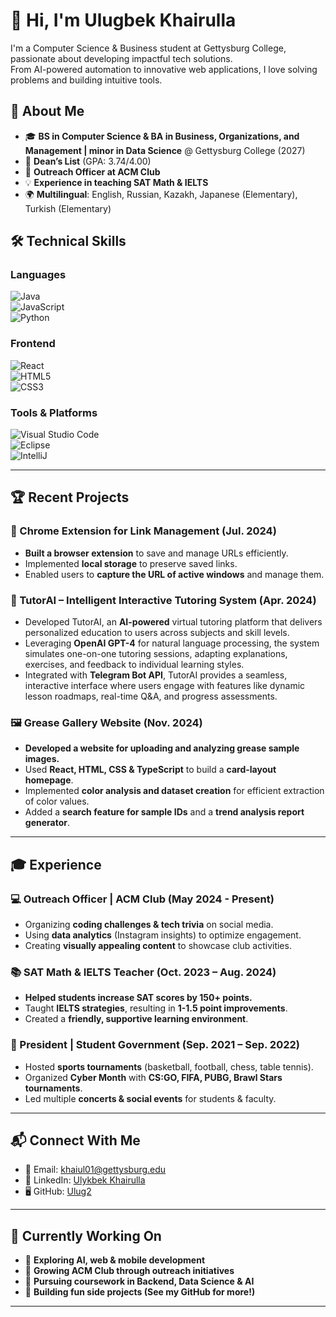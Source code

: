 # 👋 Hi, I'm Ulugbek Khairulla  

I'm a Computer Science & Business student at Gettysburg College, passionate about developing impactful tech solutions.  
From AI-powered automation to innovative web applications, I love solving problems and building intuitive tools.  

## 🚀 About Me  
- 🎓 **BS in Computer Science & BA in Business, Organizations, and Management | minor in Data Science** @ Gettysburg College (2027)  
- 📜 **Dean’s List** (GPA: 3.74/4.00)  
- 🎯 **Outreach Officer at ACM Club**  
- 💡 **Experience in teaching SAT Math & IELTS**  
- 🌍 **Multilingual**: English, Russian, Kazakh, Japanese (Elementary), Turkish (Elementary)  

## 🛠 Technical Skills  

### **Languages**  
![Java](https://img.shields.io/badge/Java-%23ED8B00.svg?style=for-the-badge&logo=openjdk&logoColor=white)  
![JavaScript](https://img.shields.io/badge/JavaScript-F7DF1E?style=for-the-badge&logo=javascript&logoColor=black)  
![Python](https://img.shields.io/badge/Python-E34F26?style=for-the-badge&logo=python&logoColor=white)  
 

### **Frontend**  
![React](https://img.shields.io/badge/React-61DAFB?style=for-the-badge&logo=react&logoColor=black)  
![HTML5](https://img.shields.io/badge/HTML5-E34F26?style=for-the-badge&logo=html5&logoColor=white)  
![CSS3](https://img.shields.io/badge/CSS3-1572B6?style=for-the-badge&logo=css3&logoColor=white)   

### **Tools & Platforms**  
![Visual Studio Code](https://img.shields.io/badge/VS%20Code-007ACC?style=for-the-badge&logo=visual-studio-code&logoColor=white)  
![Eclipse](https://img.shields.io/badge/Eclipse-2C2255?style=for-the-badge&logo=eclipse&logoColor=white)  
![IntelliJ](https://img.shields.io/badge/IntelliJ%20IDEA-000000.svg?style=for-the-badge&logo=intellij-idea&logoColor=white)  

---

## 🏆 Recent Projects  

### **🔗 Chrome Extension for Link Management (Jul. 2024)**  
- **Built a browser extension** to save and manage URLs efficiently.  
- Implemented **local storage** to preserve saved links.  
- Enabled users to **capture the URL of active windows** and manage them.  

### **🤖 TutorAI – Intelligent Interactive Tutoring System (Apr. 2024)**  
- Developed TutorAI, an **AI-powered** virtual tutoring platform that delivers personalized education to users across subjects and skill levels.
- Leveraging **OpenAI GPT-4** for natural language processing, the system simulates one-on-one tutoring sessions, adapting explanations, exercises, and feedback to individual learning styles.
- Integrated with **Telegram Bot API**, TutorAI provides a seamless, interactive interface where users engage with features like dynamic lesson roadmaps, real-time Q&A, and progress assessments.  

### **🖼️ Grease Gallery Website (Nov. 2024)**  
- **Developed a website for uploading and analyzing grease sample images.**  
- Used **React, HTML, CSS & TypeScript** to build a **card-layout homepage**.  
- Implemented **color analysis and dataset creation** for efficient extraction of color values.  
- Added a **search feature for sample IDs** and a **trend analysis report generator**.  

---

## 🎓 Experience  

### **💻 Outreach Officer | ACM Club (May 2024 - Present)**  
- Organizing **coding challenges & tech trivia** on social media.  
- Using **data analytics** (Instagram insights) to optimize engagement.  
- Creating **visually appealing content** to showcase club activities.  

### **📚 SAT Math & IELTS Teacher (Oct. 2023 – Aug. 2024)**  
- **Helped students increase SAT scores by 150+ points.**  
- Taught **IELTS strategies**, resulting in **1-1.5 point improvements**.  
- Created a **friendly, supportive learning environment**.  

### **🏀 President | Student Government (Sep. 2021 – Sep. 2022)**  
- Hosted **sports tournaments** (basketball, football, chess, table tennis).  
- Organized **Cyber Month** with **CS:GO, FIFA, PUBG, Brawl Stars tournaments**.  
- Led multiple **concerts & social events** for students & faculty.  

---

## 📬 Connect With Me  
- 📧 Email: [khaiul01@gettysburg.edu](mailto:khaiul01@gettysburg.edu)  
- 💼 LinkedIn: [Ulykbek Khairulla](https://www.linkedin.com/in/ulykbek-khairulla)  
- 🖥️ GitHub: [Ulug2](https://github.com/Ulug2)  

---

## 🎯 Currently Working On  
- 🧠 **Exploring AI, web & mobile development**  
- 🚀 **Growing ACM Club through outreach initiatives**  
- 🤖 **Pursuing coursework in Backend, Data Science & AI**  
- 🔧 **Building fun side projects (See my GitHub for more!)**  

---
